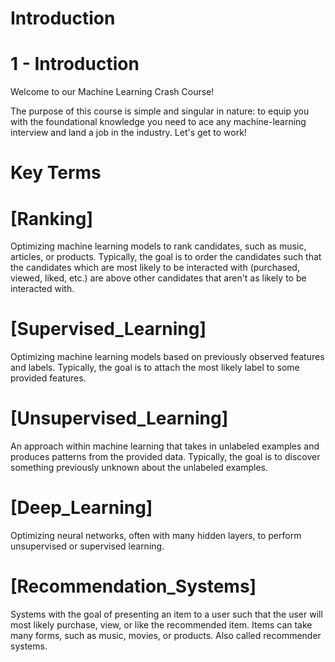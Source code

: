 # Introduction

# 1 - Introduction

Welcome to our Machine Learning Crash Course! 

The purpose of this course is simple and singular in nature: to equip you with the 
foundational knowledge you need to ace any machine-learning interview and land a 
job in the industry. Let's get to work!

# Key Terms

# [Ranking]
Optimizing machine learning models to rank candidates, such as music, articles, or 
products. Typically, the goal is to order the candidates such that the candidates 
which are most likely to be interacted with (purchased, viewed, liked, etc.) are 
above other candidates that aren't as likely to be interacted with.

# [Supervised_Learning]
Optimizing machine learning models based on previously observed features and labels. 
Typically, the goal is to attach the most likely label to some provided features.

# [Unsupervised_Learning]
An approach within machine learning that takes in unlabeled examples and produces 
patterns from the provided data. Typically, the goal is to discover something 
previously unknown about the unlabeled examples.

# [Deep_Learning]
Optimizing neural networks, often with many hidden layers, to perform unsupervised 
or supervised learning.

# [Recommendation_Systems]
Systems with the goal of presenting an item to a user such that the user will most 
likely purchase, view, or like the recommended item. Items can take many forms, 
such as music, movies, or products. Also called recommender systems.
